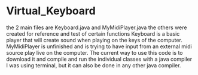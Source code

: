 # Virtual_Keyboard
the 2 main files are Keyboard.java and MyMidiPlayer.java
the others were created for reference and test of certain functions
Keyboard is a basic player that will create sound when playing on the keys of the computer. 
MyMidiPlayer is unfinished and is trying to have input from an external midi source play live on the computer.
The current way to use this code is to download it and compile and run the individual classes with a java compiler
I was using terminal, but it can also be done in any other java compiler.
